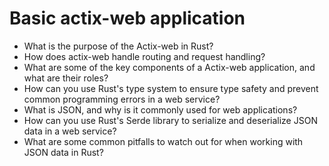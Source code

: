 # Basic actix-web application

- What is the purpose of the Actix-web in Rust?
- How does actix-web handle routing and request handling?
- What are some of the key components of a Actix-web application, and what are their roles?
- How can you use Rust's type system to ensure type safety and prevent common programming errors in a web service?
- What is JSON, and why is it commonly used for web applications?
- How can you use Rust's Serde library to serialize and deserialize JSON data in a web service?
- What are some common pitfalls to watch out for when working with JSON data in Rust?
